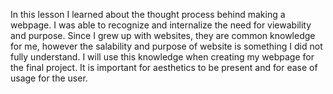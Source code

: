 In this lesson I learned about the thought process behind making a webpage. I was able to recognize and internalize the need for viewability and purpose.
Since I grew up with websites, they are common knowledge for me, however the salability and purpose of website is something I did not fully understand. 
I will use this knowledge when creating my webpage for the final project. It is important for aesthetics to be present and for ease of usage for the user.